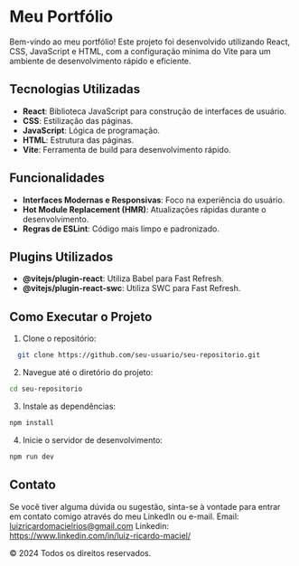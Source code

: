 # Meu Portfólio

Bem-vindo ao meu portfólio! Este projeto foi desenvolvido utilizando React, CSS, JavaScript e HTML, com a configuração mínima do Vite para um ambiente de desenvolvimento rápido e eficiente.

## Tecnologias Utilizadas

- **React**: Biblioteca JavaScript para construção de interfaces de usuário.
- **CSS**: Estilização das páginas.
- **JavaScript**: Lógica de programação.
- **HTML**: Estrutura das páginas.
- **Vite**: Ferramenta de build para desenvolvimento rápido.

## Funcionalidades

- **Interfaces Modernas e Responsivas**: Foco na experiência do usuário.
- **Hot Module Replacement (HMR)**: Atualizações rápidas durante o desenvolvimento.
- **Regras de ESLint**: Código mais limpo e padronizado.

## Plugins Utilizados

- **@vitejs/plugin-react**: Utiliza Babel para Fast Refresh.
- **@vitejs/plugin-react-swc**: Utiliza SWC para Fast Refresh.

## Como Executar o Projeto

1. Clone o repositório:

```bash
  git clone https://github.com/seu-usuario/seu-repositorio.git

```

2. Navegue até o diretório do projeto:

```bash
cd seu-repositorio

```

3. Instale as dependências:

```bash
npm install

```

4. Inicie o servidor de desenvolvimento:

```bash
npm run dev

```

## Contato

Se você tiver alguma dúvida ou sugestão, sinta-se à vontade para entrar em contato comigo através do meu LinkedIn ou e-mail.
Email: luizricardomacielrios@gmail.com
Linkedin: https://www.linkedin.com/in/luiz-ricardo-maciel/

© 2024 Todos os direitos reservados.

```

```
